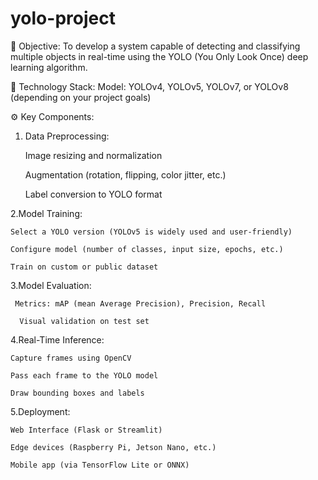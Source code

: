 # yolo-project
🎯 Objective:
To develop a system capable of detecting and classifying multiple objects in real-time using the YOLO (You Only Look Once) deep learning algorithm.

🧠 Technology Stack:
Model: YOLOv4, YOLOv5, YOLOv7, or YOLOv8 (depending on your project goals)

⚙️ Key Components:
1. Data Preprocessing:

    Image resizing and normalization

    Augmentation (rotation, flipping, color jitter, etc.)

    Label conversion to YOLO format

2.Model Training:

    Select a YOLO version (YOLOv5 is widely used and user-friendly)

    Configure model (number of classes, input size, epochs, etc.)

    Train on custom or public dataset

3.Model Evaluation:

     Metrics: mAP (mean Average Precision), Precision, Recall

      Visual validation on test set

4.Real-Time Inference:

    Capture frames using OpenCV

    Pass each frame to the YOLO model

    Draw bounding boxes and labels

5.Deployment:

    Web Interface (Flask or Streamlit)

    Edge devices (Raspberry Pi, Jetson Nano, etc.)

    Mobile app (via TensorFlow Lite or ONNX)

